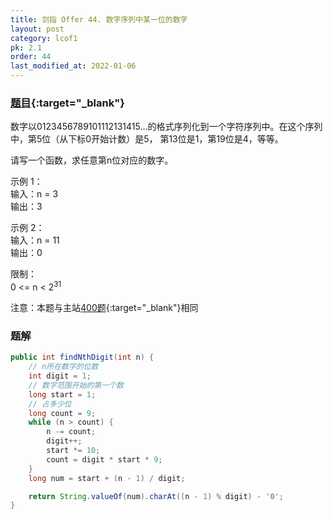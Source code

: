 ```yaml
---
title: 剑指 Offer 44. 数字序列中某一位的数字
layout: post
category: lcof1
pk: 2.1
order: 44
last_modified_at: 2022-01-06
---
```


### [题目](https://leetcode.cn/problems/shu-zi-xu-lie-zhong-mou-yi-wei-de-shu-zi-lcof/){:target="_blank"}

数字以0123456789101112131415…的格式序列化到一个字符序列中。在这个序列中，第5位（从下标0开始计数）是5，
第13位是1，第19位是4，等等。

请写一个函数，求任意第n位对应的数字。

示例 1：  
输入：n = 3  
输出：3

示例 2：  
输入：n = 11  
输出：0

限制：  
0 <= n < 2<sup>31</sup>

注意：本题与主站[400题](https://leetcode.cn/problems/nth-digit/){:target="_blank"}相同

### 题解

```java
public int findNthDigit(int n) {
    // n所在数字的位数
    int digit = 1;
    // 数字范围开始的第一个数
    long start = 1;
    // 占多少位
    long count = 9;
    while (n > count) {
        n -= count;
        digit++;
        start *= 10;
        count = digit * start * 9;
    }
    long num = start + (n - 1) / digit;

    return String.valueOf(num).charAt((n - 1) % digit) - '0';
}
```